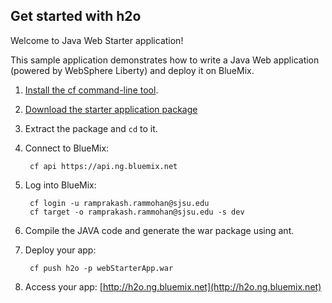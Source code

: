 Get started with h2o
-----------------------------------
Welcome to Java Web Starter application!

This sample application demonstrates how to write a Java Web application (powered by WebSphere Liberty) and deploy it on BlueMix.

1. [Install the cf command-line tool](https://www.ng.bluemix.net/docs/redirect.jsp?name=cf-instructions).
2. [Download the starter application package](https://ace.ng.bluemix.net:443/rest/../rest/apps/11c61151-8ad6-4675-a8e0-27c37182d1d0/starter-download)
3. Extract the package and `cd` to it.
4. Connect to BlueMix:

		cf api https://api.ng.bluemix.net

5. Log into BlueMix:

		cf login -u ramprakash.rammohan@sjsu.edu
		cf target -o ramprakash.rammohan@sjsu.edu -s dev
				
6. Compile the JAVA code and generate the war package using ant.
7. Deploy your app:

		cf push h2o -p webStarterApp.war

8. Access your app: [http://h2o.ng.bluemix.net](http://h2o.ng.bluemix.net)
